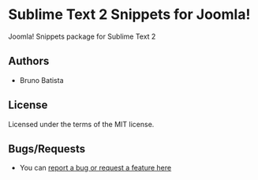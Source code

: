 Sublime Text 2 Snippets for Joomla!
=============================

Joomla! Snippets package for Sublime Text 2

## Authors

* Bruno Batista

## License

Licensed under the terms of the MIT license.

## Bugs/Requests

* You can [report a bug or request a feature here](http://github.com/brunobatista/sublime-joomla-snippets/issues)